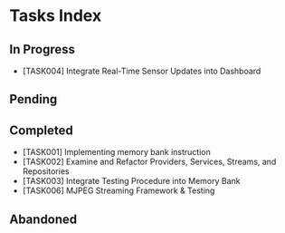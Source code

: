 # Tasks Index

## In Progress
- [TASK004] Integrate Real-Time Sensor Updates into Dashboard

## Pending


## Completed
- [TASK001] Implementing memory bank instruction
- [TASK002] Examine and Refactor Providers, Services, Streams, and Repositories
- [TASK003] Integrate Testing Procedure into Memory Bank
- [TASK006] MJPEG Streaming Framework & Testing

## Abandoned